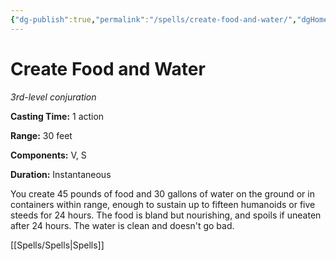 ```yaml
---
{"dg-publish":true,"permalink":"/spells/create-food-and-water/","dgHomeLink":false,"dgPassFrontmatter":true}
---
```



# Create Food and Water

*3rd-level conjuration*

**Casting Time:** 1 action

**Range:** 30 feet

**Components:** V, S

**Duration:** Instantaneous

You create 45 pounds of food and 30 gallons of water on the ground or in containers within range, enough to sustain up to fifteen humanoids or five steeds for 24 hours. The food is bland but nourishing, and spoils if uneaten after 24 hours. The water is clean and doesn't go bad.


[[Spells/Spells|Spells]]